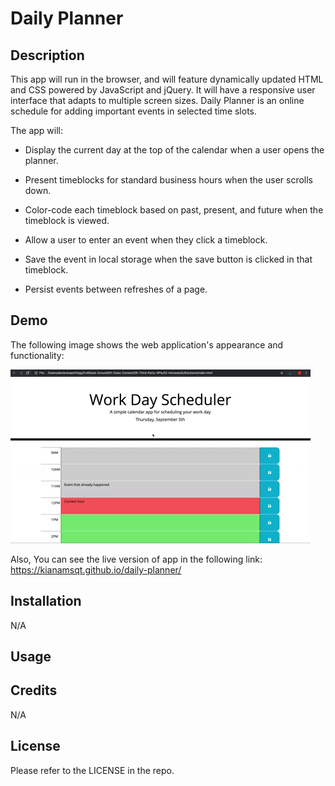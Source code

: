 # Daily Planner

## Description

This app will run in the browser, and will feature dynamically updated HTML and CSS powered by JavaScript and jQuery. It will have a responsive user interface that adapts to multiple screen sizes. Daily Planner is an online schedule for adding important events in selected time slots. 

The app will:

* Display the current day at the top of the calendar when a user opens the planner.

* Present timeblocks for standard business hours when the user scrolls down.

* Color-code each timeblock based on past, present, and future when the timeblock is viewed.

* Allow a user to enter an event when they click a timeblock.

* Save the event in local storage when the save button is clicked in that timeblock.

* Persist events between refreshes of a page.

## Demo

The following image shows the web application's appearance and functionality:

![Daily Planner Demo](./assets/images/05-third-party-apis-homework-demo.gif)


Also, You can see the live version of app in the following link:
https://kianamsqt.github.io/daily-planner/


## Installation

N/A

## Usage



## Credits

N/A

## License

Please refer to the LICENSE in the repo.